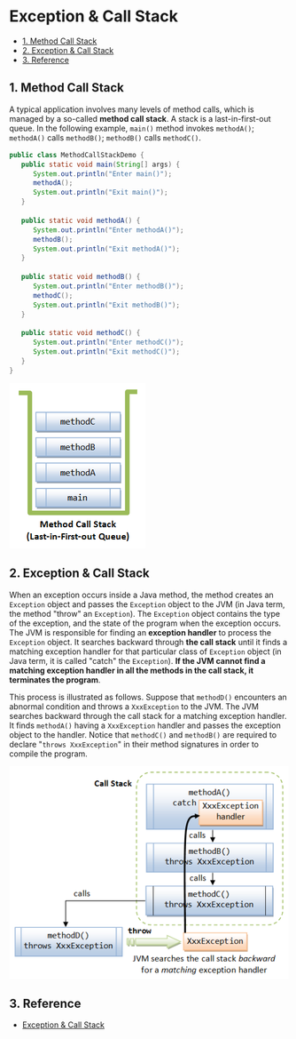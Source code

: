 # Exception & Call Stack

<!-- TOC -->

- [1. Method Call Stack](#1-method-call-stack)
- [2. Exception & Call Stack](#2-exception--call-stack)
- [3. Reference](#3-reference)

<!-- /TOC -->

## 1. Method Call Stack

A typical application involves many levels of method calls, which is managed by a so-called **method call stack**. A stack is a last-in-first-out queue. In the following example, `main()` method invokes `methodA()`; `methodA()` calls `methodB()`; `methodB()` calls `methodC()`.

```java
public class MethodCallStackDemo {
   public static void main(String[] args) {
      System.out.println("Enter main()");
      methodA();
      System.out.println("Exit main()");
   }
 
   public static void methodA() {
      System.out.println("Enter methodA()");
      methodB();
      System.out.println("Exit methodA()");
   }
 
   public static void methodB() {
      System.out.println("Enter methodB()");
      methodC();
      System.out.println("Exit methodB()");
   }
 
   public static void methodC() {
      System.out.println("Enter methodC()");
      System.out.println("Exit methodC()");
   }
}
```

![](images/Exception_MethodCallStack.png)

## 2. Exception & Call Stack

When an exception occurs inside a Java method, the method creates an `Exception` object and passes the `Exception` object to the JVM (in Java term, the method "throw" an `Exception`). The `Exception` object contains the type of the exception, and the state of the program when the exception occurs. The JVM is responsible for finding an **exception handler** to process the `Exception` object. It searches backward through **the call stack** until it finds a matching exception handler for that particular class of `Exception` object (in Java term, it is called "catch" the `Exception`). **If the JVM cannot find a matching exception handler in all the methods in the call stack, it terminates the program**.

This process is illustrated as follows. Suppose that `methodD()` encounters an abnormal condition and throws a `XxxException` to the JVM. The JVM searches backward through the call stack for a matching exception handler. It finds `methodA()` having a `XxxException` handler and passes the exception object to the handler. Notice that `methodC()` and `methodB()` are required to declare "`throws XxxException`" in their method signatures in order to compile the program.

![](images/Exception_CallStack.png)

## 3. Reference

- [Exception & Call Stack](https://www.ntu.edu.sg/home/ehchua/programming/java/J5a_ExceptionAssert.html)
